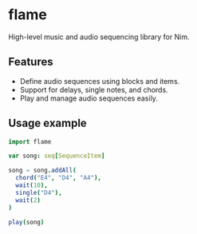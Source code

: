 # flame

High-level music and audio sequencing library for Nim.

## Features

-  Define audio sequences using blocks and items.
-  Support for delays, single notes, and chords.
-  Play and manage audio sequences easily.

## Usage example

```nim
import flame

var song: seq[SequenceItem]

song = song.addAll(
  chord("E4", "D4", "A4"),
  wait(10),
  single("D4"),
  wait(2)
)

play(song)
```
